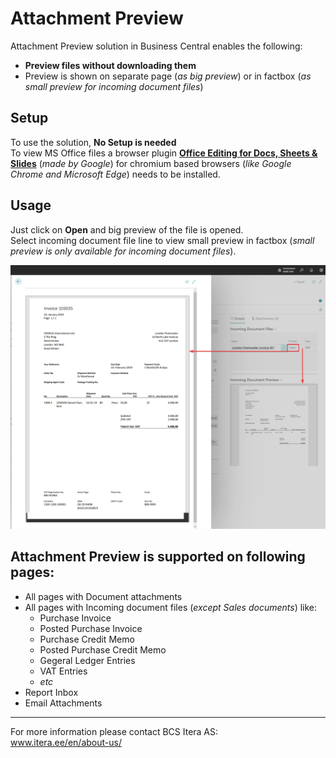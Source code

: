 # Attachment Preview
Attachment Preview solution in Business Central enables the following: 
- **Preview files without downloading them**
- Preview is shown on separate page (_as big preview_) or in factbox (_as small preview for incoming document files_)
  

## Setup
To use the solution, **No Setup is needed**  
To view MS Office files a browser plugin <a href="https://chrome.google.com/webstore/detail/office-editing-for-docs-s/gbkeegbaiigmenfmjfclcdgdpimamgkj?hl=en-US" target="_blank">**Office Editing for Docs, Sheets & Slides**</a> 
(_made by Google_) for chromium based browsers (_like Google Chrome and Microsoft Edge_) needs to be installed.

    
## Usage
Just click on **Open** and big preview of the file is opened.    
Select incoming document file line to view small preview in factbox (_small preview is only available for incoming document files_).  

![Incoming document files](IncomingDocumentFiles.png "Select line to view small preview or click Open to view big preview of file")
  
  
  
## Attachment Preview is supported on following pages:
- All pages with Document attachments
- All pages with Incoming document files (_except Sales documents_) like:
  - Purchase Invoice
  - Posted Purchase Invoice
  - Purchase Credit Memo
  - Posted Purchase Credit Memo
  - Gegeral Ledger Entries
  - VAT Entries
  - _etc_
- Report Inbox
- Email Attachments
  
  
---

For more information please contact BCS Itera AS:  
<a href="https://www.itera.ee/en/about-us/" target="_blank">www.itera.ee/en/about-us/</a>
